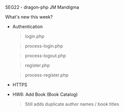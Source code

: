 SEG22 - dragon-php
JM Mandigma

What's new this week?
- Authentication
	> login.php

	> process-login.php

	> process-logout.php

	> register.php

	> process-register.php

- HTTPS

- HW6: Add Book (Book Catalog)
	> Still adds duplicate author names / book titles